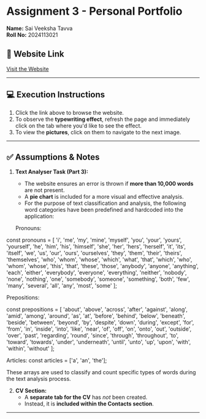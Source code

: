 # Assignment 3 - Personal Portfolio

**Name:** Sai Veeksha Tavva  
**Roll No:** 2024113021

## 🔗 Website Link
[Visit the Website](https://veeksha12.github.io/assignment-3/q1.html)

---

## 💻 Execution Instructions

1. Click the link above to browse the website.
2. To observe the **typewriting effect**, refresh the page and immediately click on the tab where you'd like to see the effect.
3. To view the **pictures**, click on them to navigate to the next image.

---

## ✅ Assumptions & Notes

1. **Text Analyser Task (Part 3):**
   - The website ensures an error is thrown if **more than 10,000 words** are not present.
   - A **pie chart** is included for a more visual and effective analysis.
   - For the purpose of text classification and analysis, the following word categories have been predefined and hardcoded into the application:

    Pronouns:

const pronouns = [
  'i', 'me', 'my', 'mine', 'myself', 'you', 'your', 'yours', 'yourself',
  'he', 'him', 'his', 'himself', 'she', 'her', 'hers', 'herself',
  'it', 'its', 'itself', 'we', 'us', 'our', 'ours', 'ourselves',
  'they', 'them', 'their', 'theirs', 'themselves',
  'who', 'whom', 'whose', 'which', 'what',
  'that', 'which', 'who', 'whom', 'whose',
  'this', 'that', 'these', 'those',
  'anybody', 'anyone', 'anything', 'each', 'either', 'everybody',
  'everyone', 'everything', 'neither', 'nobody', 'none', 'nothing',
  'one', 'somebody', 'someone', 'something', 'both', 'few', 'many',
  'several', 'all', 'any', 'most', 'some'
];

Prepositions:

const prepositions = [
  'about', 'above', 'across', 'after', 'against', 'along', 'amid', 'among',
  'around', 'as', 'at', 'before', 'behind', 'below', 'beneath', 'beside',
  'between', 'beyond', 'by', 'despite', 'down', 'during', 'except', 'for',
  'from', 'in', 'inside', 'into', 'like', 'near', 'of', 'off', 'on', 'onto',
  'out', 'outside', 'over', 'past', 'regarding', 'round', 'since', 'through',
  'throughout', 'to', 'toward', 'towards', 'under', 'underneath', 'until',
  'unto', 'up', 'upon', 'with', 'within', 'without'
];

Articles:
    const articles = ['a', 'an', 'the'];

These arrays are used to classify and count specific types of words during the text analysis process.

2. **CV Section:**
   - A **separate tab for the CV** has *not* been created.
   - Instead, it is **included within the Contacts section**.

---
